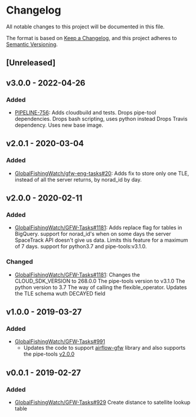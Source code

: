 # Changelog

All notable changes to this project will be documented in this file.

The format is based on [Keep a
Changelog](https://keepachangelog.com/en/1.0.0/), and this project adheres to
[Semantic Versioning](https://semver.org/spec/v2.0.0.html).

## [Unreleased]

## v3.0.0 - 2022-04-26

### Added

* [PIPELINE-756](https://globalfishingwatch.atlassian.net/browse/PIPELINE-756): Adds
  cloudbuild and tests.
  Drops pipe-tool dependencies.
  Drops bash scripting, uses python instead
  Drops Travis dependency.
  Uses new base image.

## v2.0.1 - 2020-03-04

### Added

* [GlobalFishingWatch/gfw-eng-tasks#20](https://github.com/GlobalFishingWatch/gfw-eng-tasks/issues/20): Adds
  fix to store only one TLE, instead of all the server returns, by norad_id by day.

## v2.0.0 - 2020-02-11

### Added

* [GlobalFishingWatch/GFW-Tasks#1181](https://github.com/GlobalFishingWatch/GFW-Tasks/issues/1181): Adds
  replace flag for tables in BigQuery.
  support for norad_id's when on some days the server SpaceTrack API doesn't give us data. Limits this feature for a maximum of 7 days.
  support for python3.7 and pipe-tools:v3.1.0.


### Changed

* [GlobalFishingWatch/GFW-Tasks#1181](https://github.com/GlobalFishingWatch/GFW-Tasks/issues/1181): Changes
  the CLOUD_SDK_VERSION to 268.0.0
  The pipe-tools version to v3.1.0
  The python version to 3.7
  The way of calling the flexible_operator.
  Updates the TLE schema wuth DECAYED field

## v1.0.0 - 2019-03-27

### Added

* [GlobalFishingWatch/GFW-Tasks#991](https://github.com/GlobalFishingWatch/GFW-Tasks/issues/991)
  * Updates the code to support [airflow-gfw](https://github.com/GlobalFishingWatch/airflow-gfw) library and also supports the pipe-tools [v2.0.0](https://github.com/GlobalFishingWatch/pipe-tools/releases/tag/v2.0.0)

## v0.0.1 - 2019-02-27

### Added

* [GlobalFishingWatch/GFW-Tasks#929](https://github.com/GlobalFishingWatch/GFW-Tasks/issues/929)
  Create distance to satellite lookup table
